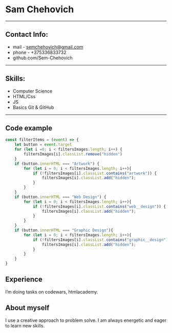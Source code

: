 # Sam Chehovich
***
## Contact Info:
* mail - semchehovich@gmail.com 
* phone - +375336833732
* github.com/Sem-Chehovich
***
## Skills:
* Computer Science
* HTML/Css 
* JS
* Basics Git & GitHub
 ***
## Code example
```javascript
const filterItems = (event) => {
    let button = event.target
    for (let i =0; i < filtersImages.length; i++) {
        filtersImages[i].classList.remove("hidden")
    }
    if (button.innerHTML === "Artwork") {
        for (let i = 0; i < filtersImages.length; i++){
            if (!filtersImages[i].classList.contains("artwork")) {
                filtersImages[i].classList.add("hidden");
            } 
        }
    }
    if (button.innerHTML === "Web Design") {
        for (let i = 0; i < filtersImages.length; i++){
            if (!filtersImages[i].classList.contains("web__design")) {
                filtersImages[i].classList.add("hidden");
            } 
        }
    }
    if (button.innerHTML === "Graphic Design"){
        for (let i = 0; i < filtersImages.length; i++){
            if (!filtersImages[i].classList.contains("graphic__design")) {
                filtersImages[i].classList.add("hidden");
            } 
        }
    }
}
```
## Experience
I’m doing tasks on codewars, htmlacademy.
## About myself
I use a creative approach to problem solve.
I am always energetic and eager to learn new skills.